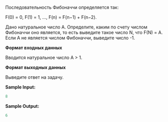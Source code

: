 Последовательность Фибоначчи определяется так:

F(0) = 0, F(1) = 1, …, F(n) = F(n−1) + F(n−2).

Дано натуральное число A. Определите, каким по счету числом Фибоначчи оно является, то есть выведите такое число N, что F(N) = A. Если А не является числом Фибоначчи, выведите число -1.

**Формат входных данных**

Вводится натуральное число A > 1.

**Формат выходных данных**

Выведите ответ на задачу.

**Sample Input:**

```cpp
8
```


**Sample Output:**

```cpp
6
```


